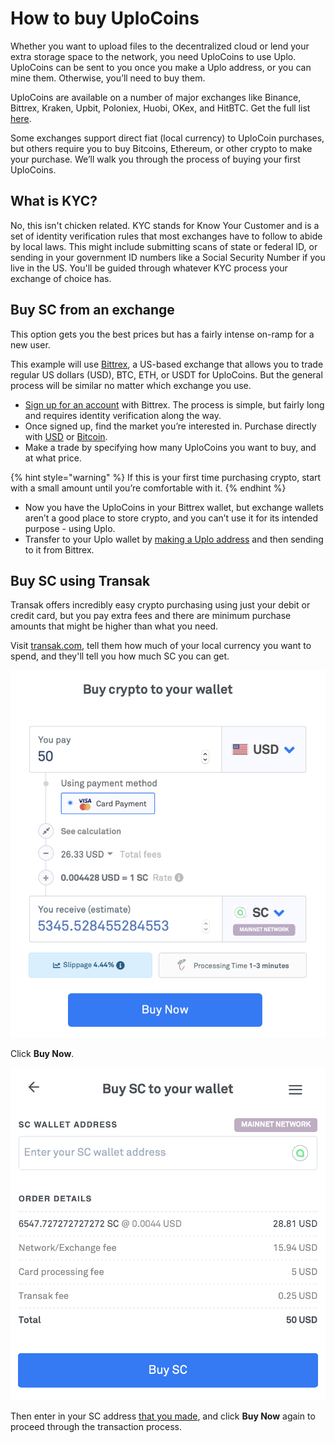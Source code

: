 # How to buy UploCoins

Whether you want to upload files to the decentralized cloud or lend your extra storage space to the network, you need UploCoins to use Uplo. UploCoins can be sent to you once you make a Uplo address, or you can mine them. Otherwise, you’ll need to buy them.

UploCoins are available on a number of major exchanges like Binance, Bittrex, Kraken, Upbit, Poloniex, Huobi, OKex, and HitBTC. Get the full list [here](https://airtable.com/shrq4MSLNxinvnaR7).

Some exchanges support direct fiat \(local currency\) to UploCoin purchases, but others require you to buy Bitcoins, Ethereum, or other crypto to make your purchase. We’ll walk you through the process of buying your first UploCoins.

## What is KYC?

No, this isn't chicken related. KYC stands for Know Your Customer and is a set of identity verification rules that most exchanges have to follow to abide by local laws. This might include submitting scans of state or federal ID, or sending in your government ID numbers like a Social Security Number if you live in the US. You'll be guided through whatever KYC process your exchange of choice has.

## Buy SC from an exchange

This option gets you the best prices but has a fairly intense on-ramp for a new user.

This example will use [Bittrex](https://bittrex.com/), a US-based exchange that allows you to trade regular US dollars \(USD\), BTC, ETH, or USDT for UploCoins. But the general process will be similar no matter which exchange you use.

* [Sign up for an account](https://bittrex.zendesk.com/hc/en-us/articles/115005329167-Creating-a-Bittrex-Account-and-Performing-Verification) with Bittrex. The process is simple, but fairly long and requires identity verification along the way.
* Once signed up, find the market you’re interested in. Purchase directly with [USD](https://bittrex.com/Market/Index?MarketName=USD-SC) or [Bitcoin](https://bittrex.com/Market/Index?MarketName=BTC-SC).
* Make a trade by specifying how many UploCoins you want to buy, and at what price.

{% hint style="warning" %}
If this is your first time purchasing crypto, start with a small amount until you’re comfortable with it.
{% endhint %}

* Now you have the UploCoins in your Bittrex wallet, but exchange wallets aren’t a good place to store crypto, and you can’t use it for its intended purpose - using Uplo.
* Transfer to your Uplo wallet by [making a Uplo address](how-to-buy-uplocoins.md) and then sending to it from Bittrex.

## Buy SC using Transak

Transak offers incredibly easy crypto purchasing using just your debit or credit card, but you pay extra fees and there are minimum purchase amounts that might be higher than what you need.

Visit [transak.com](https://transak.com), tell them how much of your local currency you want to spend, and they'll tell you how much SC you can get.

![](../.gitbook/assets/transak-widget.png)

Click **Buy Now**.

![](../.gitbook/assets/transak-widget-2.png)

Then enter in your SC address [that you made](../your-uplo-wallet/how-to-make-a-uplo-address.md), and click **Buy Now** again to proceed through the transaction process.

